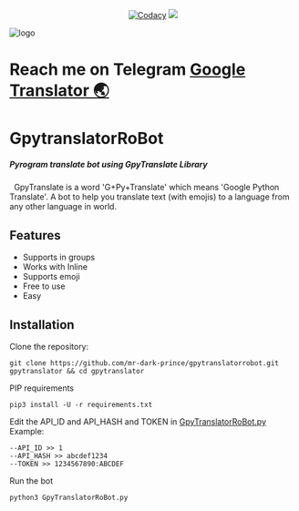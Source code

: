 <p align="center">
    <a href="https://app.codacy.com/manual/mr-dark-prince/GpyTranslatorRoBot/dashboard"> <img src="https://img.shields.io/codacy/grade/4d58f2a402b54aed8a7d95f7add45a81?color=purple&logo=codacy&logoColor=cyan&style=for-the-badge" alt="Codacy" /></a>
    <a href="https://github.com/mr-dark-prince/GpyTranslatorRoBot"> <img src="https://img.shields.io/github/repo-size/mr-dark-prince/GpyTranslatorRoBot?color=purple&logo=github&logoColor=cyan&style=for-the-badge" /></a>
</p>

![logo](https://telegra.ph/file/5da4995ded7c37eb7fe0e.jpg)
# Reach me on Telegram [Google Translator 🌏](https://t.me/GpyTranslatorRoBot)


# GpytranslatorRoBot
##### _Pyrogram translate bot using GpyTranslate Library_
&nbsp;
GpyTranslate is a word 'G+Py+Translate' which means 'Google Python Translate'. A bot to help you translate text (with emojis) to a language from any other language in world.

## Features

- Supports in groups
- Works with Inline
- Supports emoji
- Free to use
- Easy

## Installation

Clone the repository:

```
git clone https://github.com/mr-dark-prince/gpytranslatorrobot.git gpytranslator && cd gpytranslator
```

PIP requirements

```
pip3 install -U -r requirements.txt
```
Edit the API_ID and API_HASH and TOKEN in [GpyTranslatorRoBot.py](https://github.com/mr-dark-prince/gpytranslatorrobot/blob/prince/GpyTranslatorRoBot.py)
Example:
```
--API_ID >> 1
--API_HASH >> abcdef1234
--TOKEN >> 1234567890:ABCDEF
```
Run the bot
```
python3 GpyTranslatorRoBot.py
```
